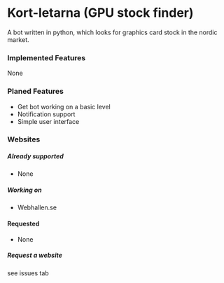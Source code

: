 # Kort-letarna (GPU stock finder)
A bot written in python, which looks for graphics card stock in the nordic market.

### Implemented Features
None

### Planed Features
- Get bot working on a basic level
- Notification support
- Simple user interface

### Websites

##### Already supported
- None

##### Working on
- Webhallen.se

#### Requested
- None

##### Request a website
see issues tab


